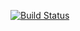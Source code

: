 
[![Build Status](https://dev.azure.com/tailspinanant/Space%20Game%20-%20web%20-%20Workflow/_apis/build/status/mslearn-tailspin-spacegame-web?branchName=master)](https://dev.azure.com/tailspinanant/Space%20Game%20-%20web%20-%20Workflow/_build/latest?definitionId=2&branchName=master)

